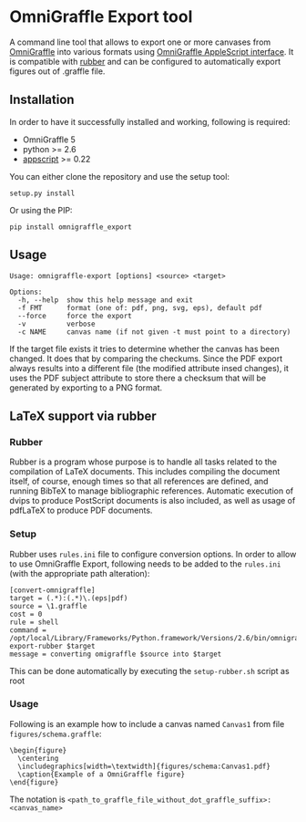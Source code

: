 # OmniGraffle Export tool

A command line tool that allows to export one or more canvases from [OmniGraffle](http://www.omnigroup.com/products/omnigraffle/) into various formats using [OmniGraffle AppleScript interface](http://www.omnigroup.com/mailman/archive/omnigraffle-users/2008/004785.html).
It is compatible with [rubber](https://launchpad.net/rubber) and can be configured to automatically export figures out of .graffle file.

## Installation

In order to have it successfully installed and working, following is required:

* OmniGraffle 5
* python >= 2.6
* [appscript](http://appscript.sourceforge.net/py-appscript/index.html) >= 0.22

You can either clone the repository and use the setup tool:

    setup.py install
    
Or using the PIP:

    pip install omnigraffle_export

## Usage

	Usage: omnigraffle-export [options] <source> <target>
	
	Options:
	  -h, --help  show this help message and exit
	  -f FMT      format (one of: pdf, png, svg, eps), default pdf
	  --force     force the export
	  -v          verbose
	  -c NAME     canvas name (if not given -t must point to a directory)

If the target file exists it tries to determine whether the canvas has been changed. It does that by comparing the checkums. Since the PDF export always results into a different file (the modified attribute insed changes), it uses the PDF subject attribute to store there a checksum that will be generated by exporting to a PNG format.

## LaTeX support via rubber

### Rubber

Rubber is a program whose purpose is to handle all tasks related to the compilation of LaTeX documents. This includes compiling the document itself, of course, enough times so that all references are defined, and running BibTeX to manage bibliographic references. Automatic execution of dvips to produce PostScript documents is also included, as well as usage of pdfLaTeX to produce PDF documents.

### Setup

Rubber uses `rules.ini` file to configure conversion options. In order to allow to use OmniGraffle Export, following needs to be added to the `rules.ini` (with the appropriate path alteration):

	[convert-omnigraffle]
	target = (.*):(.*)\.(eps|pdf)
	source = \1.graffle
	cost = 0
	rule = shell
	command = /opt/local/Library/Frameworks/Python.framework/Versions/2.6/bin/omnigraffle-export-rubber $target
	message = converting omigraffle $source into $target

This can be done automatically by executing the `setup-rubber.sh` script as root

### Usage

Following is an example how to include a canvas named `Canvas1` from file `figures/schema.graffle`:

	\begin{figure}
	  \centering
	  \includegraphics[width=\textwidth]{figures/schema:Canvas1.pdf}
	  \caption{Example of a OmniGraffle figure}
	\end{figure}

The notation is `<path_to_graffle_file_without_dot_graffle_suffix>:<canvas_name>`